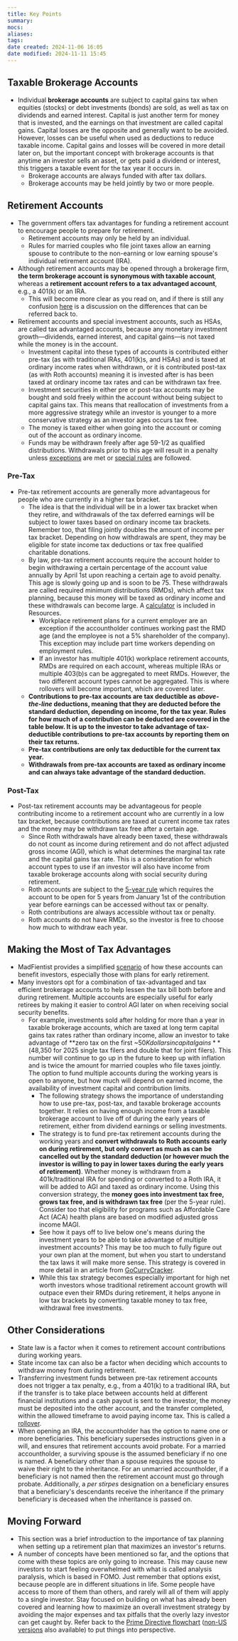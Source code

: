 ```yaml
---
title: Key Points
summary: 
mocs: 
aliases: 
tags: 
date created: 2024-11-06 16:05
date modified: 2024-11-11 15:45
---
```

## Taxable Brokerage Accounts
- Individual **brokerage accounts** are subject to capital gains tax when equities (stocks) or debt investments (bonds) are sold, as well as tax on dividends and earned interest. Capital is just another term for money that is invested, and the earnings on that investment are called capital gains. Capital losses are the opposite and generally want to be avoided. However, losses can be useful when used as deductions to reduce taxable income. Capital gains and losses will be covered in more detail later on, but the important concept with brokerage accounts is that anytime an investor sells an asset, or gets paid a dividend or interest, this triggers a taxable event for the tax year it occurs in.
	- Brokerage accounts are always funded with after tax dollars.
	- Brokerage accounts may be held jointly by two or more people.
## Retirement Accounts
- The government offers tax advantages for funding a retirement account to encourage people to prepare for retirement.
	- Retirement accounts may only be held by an individual.
	- Rules for married couples who file joint taxes allow an earning spouse to contribute to the non-earning or low earning spouse's individual retirement account (IRA). 
- Although retirement accounts may be opened through a brokerage firm, **the term brokerage account is synonymous with taxable account**, whereas a **retirement account refers to a tax advantaged account**, e.g., a 401(k) or an IRA.
	- This will become more clear as you read on, and if there is still any confusion [here](https://www.reddit.com/r/investing/comments/1f01m26/any_different_between_a_individual_brokerage/) is a discussion on the differences that can be referred back to.
- Retirement accounts and special investment accounts, such as HSAs, are called tax advantaged accounts, because any monetary investment growth—dividends, earned interest, and capital gains—is not taxed while the money is in the account.
	- Investment capital into these types of accounts is contributed either pre-tax (as with traditional IRAs, 401(k)s, and HSAs) and is taxed at ordinary income rates when withdrawn, or it is contributed post-tax (as with Roth accounts) meaning it is invested after is has been taxed at ordinary income tax rates and can be withdrawn tax free.
	- Investment securities in either pre or post-tax accounts may be bought and sold freely within the account without being subject to capital gains tax. This means that reallocation of investments from a more aggressive strategy while an investor is younger to a more conservative strategy as an investor ages occurs tax free.
	- The money is taxed either when going into the account or coming out of the account as ordinary income. 
	- Funds may be withdrawn freely after age 59-1/2 as qualified distributions. Withdrawals prior to this age will result in a penalty unless [exceptions](https://www.investopedia.com/articles/retirement/02/111202.asp) are met or [special rules](early-withdrawals.md) are followed.
### Pre-Tax
- Pre-tax retirement accounts are generally more advantageous for people who are currently in a higher tax bracket.
	- The idea is that the individual will be in a lower tax bracket when they retire, and withdrawals of the tax deferred earnings will be subject to lower taxes based on ordinary income tax brackets. Remember too, that filing jointly doubles the amount of income per tax bracket. Depending on how withdrawals are spent, they may be eligible for state income tax deductions or tax free qualified charitable donations.
	- By law, pre-tax retirement accounts require the account holder to begin withdrawing a certain percentage of the account value annually by April 1st upon reaching a certain age to avoid penalty. This age is slowly going up and is soon to be 75. These withdrawals are called required minimum distributions (RMDs), which affect tax planning, because this money will be taxed as ordinary income and these withdrawals can become large. A [calculator](../resources/tools.md#required-minimum-distributions-rmds)<!-- #internal_anchor_link --> is included in Resources.
		- Workplace retirement plans for a current employer are an exception if the accountholder continues working past the RMD age (and the employee is not a 5% shareholder of the company). This exception may include part time workers depending on employment rules.
		- If an investor has multiple 401(k) workplace retirement accounts, RMDs are required on each account, whereas multiple IRAs or multiple 403(b)s can be aggregated to meet RMDs. However, the two different account types cannot be aggregated. This is where rollovers will become important, which are covered later. 
	- **Contributions to pre-tax accounts are tax deductible as *above-the-line* deductions, meaning that they are deducted before the standard deduction, depending on income, for the tax year. Rules for how much of a contribution can be deducted are covered in the table below. It is up to the investor to take advantage of tax-deductible contributions to pre-tax accounts by reporting them on their tax returns.**
	- **Pre-tax contributions are only tax deductible for the current tax year.**
	- **Withdrawals from pre-tax accounts are taxed as ordinary income and can always take advantage of the standard deduction.**
### Post-Tax
- Post-tax retirement accounts may be advantageous for people contributing income to a retirement account who are currently in a low tax bracket, because contributions are taxed at current income tax rates and the money may be withdrawn tax free after a certain age. 
	- Since Roth withdrawals have already been taxed, these withdrawals do not count as income during retirement and do not affect adjusted gross income (AGI), which is what determines the marginal tax rate and the capital gains tax rate. This is a consideration for which account types to use if an investor will also have income from taxable brokerage accounts along with social security during retirement.
	- Roth accounts are subject to the [5-year rule](https://www.fidelity.com/learning-center/personal-finance/retirement/roth-ira-5-year-rule) which requires the account to be open for 5 years from January 1st of the contribution year before earnings can be accessed without tax or penalty.
	- Roth contributions are always accessible without tax or penalty.
	- Roth accounts do not have RMDs, so the investor is free to choose how much to withdraw each year.
## Making the Most of Tax Advantages
- MadFientist provides a simplified [scenario](https://www.madfientist.com/retire-even-earlier/) of how these accounts can benefit investors, especially those with plans for early retirement.
- Many investors opt for a combination of tax-advantaged and tax efficient brokerage accounts to help lessen the tax bill both before and during retirement. Multiple accounts are especially useful for early retirees by making it easier to control AGI later on when receiving social security benefits.
	- For example, investments sold after holding for more than a year in taxable brokerage accounts, which are taxed at long term capital gains tax rates rather than ordinary income, allow an investor to take advantage of **zero tax on the first ~$50K dollars in capital gains** ($48,350 for 2025 single tax filers and double that for joint filers). This number will continue to go up in the future to keep up with inflation and is twice the amount for married couples who file taxes jointly. The option to fund multiple accounts during the working years is open to anyone, but how much will depend on earned income, the availability of investment capital and contribution limits.
		- The following strategy shows the importance of understanding how to use pre-tax, post-tax, and taxable brokerage accounts together. It relies on having enough income from a taxable brokerage account to live off of during the early years of retirement, either from dividend earnings or selling investments.
		- The strategy is to fund pre-tax retirement accounts during the working years and **convert withdrawals to Roth accounts early on during retirement, but only convert as much as can be cancelled out by the standard deduction (or however much the investor is willing to pay in lower taxes during the early years of retirement)**. Whether money is withdrawn from a 401k/traditional IRA for spending or converted to a Roth IRA, it will be added to AGI and taxed as ordinary income. Using this conversion strategy, the **money goes into investment tax free, grows tax free, and is withdrawn tax free** (per the 5-year rule). Consider too that eligibility for programs such as Affordable Care Act (ACA) health plans are based on modified adjusted gross income MAGI<!-- #update_with_instant_preview -->.
		- See how it pays off to live below one's means during the investment years to be able to take advantage of multiple investment accounts? This may be too much to fully figure out your own plan at the moment, but when you start to understand the tax laws it will make more sense. This strategy is covered in more detail in an article from [GoCurryCracker](https://www.gocurrycracker.com/never-pay-taxes-again/).
		- While this tax strategy becomes especially important for high net worth investors whose traditional retirement account growth will outpace even their RMDs during retirement, it helps anyone in low tax brackets by converting taxable money to tax free, withdrawal free investments.
## Other Considerations
- State law is a factor when it comes to retirement account contributions during working years.
- State income tax can also be a factor when deciding which accounts to withdraw money from during retirement.
- Transferring investment funds between pre-tax retirement accounts does not trigger a tax penalty, e.g., from a 401(k) to a traditional IRA, but if the transfer is to take place between accounts held at different financial institutions and a cash payout is sent to the investor, the money must be deposited into the other account, and the transfer completed, within the allowed timeframe to avoid paying income tax. This is called a [rollover](rollovers-conversions.md)<!-- #internal_link -->.
- When opening an IRA, the accountholder has the option to name one or more beneficiaries. This beneficiary supersedes instructions given in a will, and ensures that retirement accounts avoid probate. For a married accountholder, a surviving spouse is the assumed beneficiary if no one is named. A beneficiary other than a spouse requires the spouse to waive their right to the inheritance. For an unmarried accountholder, if a beneficiary is not named then the retirement account must go through probate. Additionally, a *per stirpes* designation on a beneficiary ensures that a beneficiary's descendants receive the inheritance if the primary beneficiary is deceased when the inheritance is passed on.
## Moving Forward
- This section was a brief introduction to the importance of tax planning when setting up a retirement plan that maximizes an investor's returns.
- A number of concepts have been mentioned so far, and the options that come with these topics are only going to increase. This may cause new investors to start feeling overwhelmed with what is called analysis paralysis, which is based in FOMO. Just remember that options exist, because people are in different situations in life. Some people have access to more of them than others, and rarely will all of them will apply to a single investor. Stay focused on building on what has already been covered and learning how to maximize an overall investment strategy by avoiding the major expenses and tax pitfalls that the overly lazy investor can get caught by. Refer back to the [Prime Directive flowchart](https://i.imgur.com/lSoUQr2.jpeg) ([non-US versions](https://www.reddit.com/r/personalfinance/wiki/commontopics/#wiki_graphical_version) also available) to put things into perspective.
